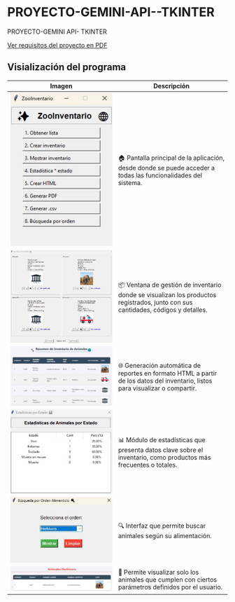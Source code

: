 # PROYECTO-GEMINI-API--TKINTER
PROYECTO-GEMINI API- TKINTER

[Ver requisitos del proyecto en PDF](https://github.com/FrennyMC/PROYECTO-GEMINI-API--TKINTER/blob/fa5fc57e57c21c4d5d90d5ed071fec3bcd6cda16/Proyecto_GeminaiAPI.pdf)

## Visialización del programa 

| Imagen | Descripción |
|--------|-------------|
| ![Logo](https://github.com/FrennyMC/PROYECTO-GEMINI-API--TKINTER/blob/3d0814ea42aee3d0af4b290b3d881dae676c23d6/Recursos_Readme/main.jpg) | 🏠 Pantalla principal de la aplicación, desde donde se puede acceder a todas las funcionalidades del sistema. |
| ![Logo](https://github.com/FrennyMC/PROYECTO-GEMINI-API--TKINTER/blob/3d0814ea42aee3d0af4b290b3d881dae676c23d6/Recursos_Readme/Inventario.jpg) | 📦 Ventana de gestión de inventario donde se visualizan los productos registrados, junto con sus cantidades, códigos y detalles.|
| ![Logo](https://github.com/FrennyMC/PROYECTO-GEMINI-API--TKINTER/blob/3d0814ea42aee3d0af4b290b3d881dae676c23d6/Recursos_Readme/html_generator.jpg)  | 🌐 Generación automática de reportes en formato HTML a partir de los datos del inventario, listos para visualizar o compartir.|
| ![Logo](https://github.com/FrennyMC/PROYECTO-GEMINI-API--TKINTER/blob/3d0814ea42aee3d0af4b290b3d881dae676c23d6/Recursos_Readme/vtn_Estadistica.jpg) | 📊 Módulo de estadísticas que presenta datos clave sobre el inventario, como productos más frecuentes o totales.  |
| ![Logo](https://github.com/FrennyMC/PROYECTO-GEMINI-API--TKINTER/blob/3d0814ea42aee3d0af4b290b3d881dae676c23d6/Recursos_Readme/busqueda_orden.jpg) | 🔍 Interfaz que permite buscar animales según su alimentación. |
| ![Logo](https://github.com/FrennyMC/PROYECTO-GEMINI-API--TKINTER/blob/3d0814ea42aee3d0af4b290b3d881dae676c23d6/Recursos_Readme/filtro.jpg) | 🧮 Permite visualizar solo los animales que cumplen con ciertos parámetros definidos por el usuario. |
